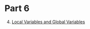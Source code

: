 # Part 6
4. [Local Variables and Global Variables](https://python-s20.mooc.fi/osa-6/4-paikalliset-muuttujat)
